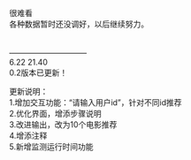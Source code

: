 很难看<br>
各种数据暂时还没调好，以后继续努力。<br>
<br>
<br>
——————————<br>
6.22 21.40<br>
0.2版本已更新！<br>

更新说明：<br>
1.增加交互功能：“请输入用户id”，针对不同id推荐<br>
2.优化界面，增添步骤说明<br>
3.改进输出，改为10个电影推荐<br>
4.增添注释<br>
5.新增监测运行时间功能<br>
